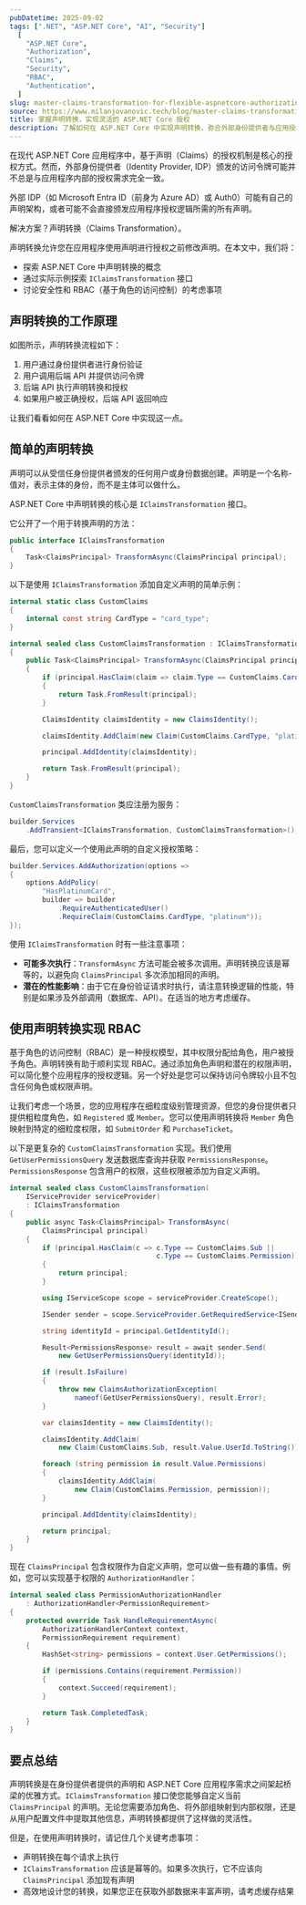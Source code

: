 ```yaml
---
pubDatetime: 2025-09-02
tags: [".NET", "ASP.NET Core", "AI", "Security"]
  [
    "ASP.NET Core",
    "Authorization",
    "Claims",
    "Security",
    "RBAC",
    "Authentication",
  ]
slug: master-claims-transformation-for-flexible-aspnetcore-authorization
source: https://www.milanjovanovic.tech/blog/master-claims-transformation-for-flexible-aspnetcore-authorization
title: 掌握声明转换，实现灵活的 ASP.NET Core 授权
description: 了解如何在 ASP.NET Core 中实现声明转换，弥合外部身份提供者与应用授权需求之间的差距，并通过 RBAC 示例展示实用方法。
---
```


在现代 ASP.NET Core 应用程序中，基于声明（Claims）的授权机制是核心的授权方式。然而，外部身份提供者（Identity Provider, IDP）颁发的访问令牌可能并不总是与应用程序内部的授权需求完全一致。

外部 IDP（如 Microsoft Entra ID（前身为 Azure AD）或 Auth0）可能有自己的声明架构，或者可能不会直接颁发应用程序授权逻辑所需的所有声明。

解决方案？声明转换（Claims Transformation）。

声明转换允许您在应用程序使用声明进行授权之前修改声明。在本文中，我们将：

- 探索 ASP.NET Core 中声明转换的概念
- 通过实际示例探索 `IClaimsTransformation` 接口
- 讨论安全性和 RBAC（基于角色的访问控制）的考虑事项

## 声明转换的工作原理

如图所示，声明转换流程如下：

1. 用户通过身份提供者进行身份验证
2. 用户调用后端 API 并提供访问令牌
3. 后端 API 执行声明转换和授权
4. 如果用户被正确授权，后端 API 返回响应

让我们看看如何在 ASP.NET Core 中实现这一点。

## 简单的声明转换

声明可以从受信任身份提供者颁发的任何用户或身份数据创建。声明是一个名称-值对，表示主体的身份，而不是主体可以做什么。

ASP.NET Core 中声明转换的核心是 `IClaimsTransformation` 接口。

它公开了一个用于转换声明的方法：

```csharp
public interface IClaimsTransformation
{
    Task<ClaimsPrincipal> TransformAsync(ClaimsPrincipal principal);
}
```

以下是使用 `IClaimsTransformation` 添加自定义声明的简单示例：

```csharp
internal static class CustomClaims
{
    internal const string CardType = "card_type";
}

internal sealed class CustomClaimsTransformation : IClaimsTransformation
{
    public Task<ClaimsPrincipal> TransformAsync(ClaimsPrincipal principal)
    {
        if (principal.HasClaim(claim => claim.Type == CustomClaims.CardType))
        {
            return Task.FromResult(principal);
        }

        ClaimsIdentity claimsIdentity = new ClaimsIdentity();

        claimsIdentity.AddClaim(new Claim(CustomClaims.CardType, "platinum"));

        principal.AddIdentity(claimsIdentity);

        return Task.FromResult(principal);
    }
}
```

`CustomClaimsTransformation` 类应注册为服务：

```csharp
builder.Services
    .AddTransient<IClaimsTransformation, CustomClaimsTransformation>();
```

最后，您可以定义一个使用此声明的自定义授权策略：

```csharp
builder.Services.AddAuthorization(options =>
{
    options.AddPolicy(
        "HasPlatinumCard",
        builder => builder
            .RequireAuthenticatedUser()
            .RequireClaim(CustomClaims.CardType, "platinum"));
});
```

使用 `IClaimsTransformation` 时有一些注意事项：

- **可能多次执行**：`TransformAsync` 方法可能会被多次调用。声明转换应该是幂等的，以避免向 `ClaimsPrincipal` 多次添加相同的声明。
- **潜在的性能影响**：由于它在身份验证请求时执行，请注意转换逻辑的性能，特别是如果涉及外部调用（数据库、API）。在适当的地方考虑缓存。

## 使用声明转换实现 RBAC

基于角色的访问控制（RBAC）是一种授权模型，其中权限分配给角色，用户被授予角色。声明转换有助于顺利实现 RBAC。通过添加角色声明和潜在的权限声明，可以简化整个应用程序的授权逻辑。另一个好处是您可以保持访问令牌较小且不包含任何角色或权限声明。

让我们考虑一个场景，您的应用程序在细粒度级别管理资源，但您的身份提供者只提供粗粒度角色，如 `Registered` 或 `Member`。您可以使用声明转换将 `Member` 角色映射到特定的细粒度权限，如 `SubmitOrder` 和 `PurchaseTicket`。

以下是更复杂的 `CustomClaimsTransformation` 实现。我们使用 `GetUserPermissionsQuery` 发送数据库查询并获取 `PermissionsResponse`。`PermissionsResponse` 包含用户的权限，这些权限被添加为自定义声明。

```csharp
internal sealed class CustomClaimsTransformation(
    IServiceProvider serviceProvider)
    : IClaimsTransformation
{
    public async Task<ClaimsPrincipal> TransformAsync(
        ClaimsPrincipal principal)
    {
        if (principal.HasClaim(c => c.Type == CustomClaims.Sub ||
                                    c.Type == CustomClaims.Permission))
        {
            return principal;
        }

        using IServiceScope scope = serviceProvider.CreateScope();

        ISender sender = scope.ServiceProvider.GetRequiredService<ISender>();

        string identityId = principal.GetIdentityId();

        Result<PermissionsResponse> result = await sender.Send(
            new GetUserPermissionsQuery(identityId));

        if (result.IsFailure)
        {
            throw new ClaimsAuthorizationException(
                nameof(GetUserPermissionsQuery), result.Error);
        }

        var claimsIdentity = new ClaimsIdentity();

        claimsIdentity.AddClaim(
            new Claim(CustomClaims.Sub, result.Value.UserId.ToString()));

        foreach (string permission in result.Value.Permissions)
        {
            claimsIdentity.AddClaim(
                new Claim(CustomClaims.Permission, permission));
        }

        principal.AddIdentity(claimsIdentity);

        return principal;
    }
}
```

现在 `ClaimsPrincipal` 包含权限作为自定义声明，您可以做一些有趣的事情。例如，您可以实现基于权限的 `AuthorizationHandler`：

```csharp
internal sealed class PermissionAuthorizationHandler
    : AuthorizationHandler<PermissionRequirement>
{
    protected override Task HandleRequirementAsync(
        AuthorizationHandlerContext context,
        PermissionRequirement requirement)
    {
        HashSet<string> permissions = context.User.GetPermissions();

        if (permissions.Contains(requirement.Permission))
        {
            context.Succeed(requirement);
        }

        return Task.CompletedTask;
    }
}
```

## 要点总结

声明转换是在身份提供者提供的声明和 ASP.NET Core 应用程序需求之间架起桥梁的优雅方式。`IClaimsTransformation` 接口使您能够自定义当前 `ClaimsPrincipal` 的声明。无论您需要添加角色、将外部组映射到内部权限，还是从用户配置文件中提取其他信息，声明转换都提供了这样做的灵活性。

但是，在使用声明转换时，请记住几个关键考虑事项：

- 声明转换在每个请求上执行
- `IClaimsTransformation` 应该是幂等的。如果多次执行，它不应该向 `ClaimsPrincipal` 添加现有声明
- 高效地设计您的转换，如果您正在获取外部数据来丰富声明，请考虑缓存结果
